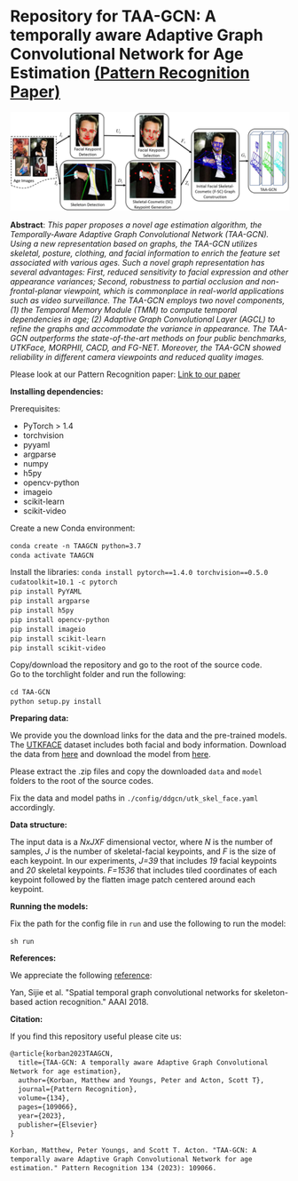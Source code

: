 # Repository for TAA-GCN: A temporally aware Adaptive Graph Convolutional Network for Age Estimation [(Pattern Recognition Paper)](https://www.sciencedirect.com/science/article/abs/pii/S0031320322005465)

![aaaa](https://raw.githubusercontent.com/Powercoder64/TAA-GCN/main/web/pipeline.jpg)

**Abstract**: *This paper proposes a novel age estimation algorithm, the Temporally-Aware Adaptive Graph Convolutional Network (TAA-GCN). Using a new representation based on graphs, the TAA-GCN utilizes skeletal, posture, clothing, and facial information to enrich the feature set associated with various ages. Such a novel graph representation has several advantages: First, reduced sensitivity to facial expression and other appearance variances; Second, robustness to partial occlusion and non-frontal-planar viewpoint, which is commonplace in real-world applications such as video surveillance. The TAA-GCN employs two novel components, (1) the Temporal Memory Module (TMM) to compute temporal dependencies in age; (2) Adaptive Graph Convolutional Layer (AGCL) to refine the graphs and accommodate the variance in appearance. The TAA-GCN outperforms the state-of-the-art methods on four public benchmarks, UTKFace, MORPHII, CACD, and FG-NET. Moreover, the TAA-GCN showed reliability in different camera viewpoints and reduced quality images.*

Please look at our Pattern Recognition paper:
[Link to our paper](https://www.sciencedirect.com/science/article/abs/pii/S0031320322005465)

**Installing dependencies:**

Prerequisites:    
- PyTorch > 1.4   
- torchvision   
- pyyaml   
- argparse   
- numpy   
- h5py   
- opencv-python   
- imageio   
- scikit-learn   
- scikit-video   

Create a new Conda environment:

```conda create -n TAAGCN python=3.7```   
```conda activate TAAGCN```

Install the libraries:
```conda install pytorch==1.4.0 torchvision==0.5.0 cudatoolkit=10.1 -c pytorch```   
```pip install PyYAML```   
```pip install argparse```   
```pip install h5py```   
```pip install opencv-python```   
```pip install imageio```   
```pip install scikit-learn```   
```pip install scikit-video```

Copy/download the repository and go to the root of the source code.   
Go to the torchlight folder and run the following:  

```cd TAA-GCN```   
```python setup.py install```


**Preparing data:**   

We provide you the download links for the data and the pre-trained models. 
The [UTKFACE](https://susanqq.github.io/UTKFace/) dataset includes both facial and body information. Download the data from [here](https://drive.google.com/file/d/15BIJlUsJ-F6HGUSYUXwTZLvdyKOskN_U/view?usp=sharing) and download the model from [here](https://drive.google.com/file/d/10WXfP3e5mPvH1qXzQGTyje69nnPzJ_yF/view?usp=sharing).  

Please extract the .zip files and copy the downloaded ```data``` and ```model``` folders to the root of the source codes.

Fix the data and model paths in ```./config/ddgcn/utk_skel_face.yaml``` accordingly. 

**Data structure:**

The input data is a *NxJXF* dimensional vector, where *N* is the number of samples, *J* is the number of skeletal-facial keypoints, and *F* is the size of each keypoint. In our experiments, *J=39* that includes *19* facial keypoints and *20* skeletal keypoints. *F=1536* that includes tiled coordinates of each keypoint followed by the flatten image patch centered around each keypoint.

**Running the models:**

Fix the path for the config file in ```run``` and use the following to run the model:

```sh run```


**References:**

We appreciate the following [reference](https://arxiv.org/abs/1801.07455):

Yan, Sijie et al. "Spatial temporal graph convolutional networks for skeleton-based action recognition." AAAI 2018.


**Citation:**

If you find this repository useful please cite us:

```
@article{korban2023TAAGCN,
  title={TAA-GCN: A temporally aware Adaptive Graph Convolutional Network for age estimation},
  author={Korban, Matthew and Youngs, Peter and Acton, Scott T},
  journal={Pattern Recognition},
  volume={134},
  pages={109066},
  year={2023},
  publisher={Elsevier}
}
  ```
  
  ```
  Korban, Matthew, Peter Youngs, and Scott T. Acton. "TAA-GCN: A temporally aware Adaptive Graph Convolutional Network for age estimation." Pattern Recognition 134 (2023): 109066.
  ```



